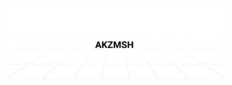 <a href="https://anvarov.vercel.app"><img alt="Social banner for Anvarov" src="./assets/header.svg"/></a>

